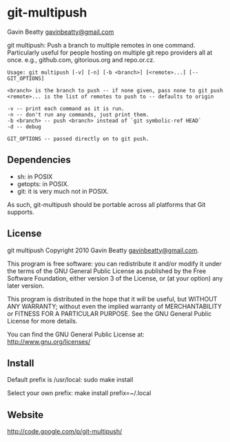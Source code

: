 git-multipush
=============
Gavin Beatty <gavinbeatty@gmail.com>

git multipush: Push a branch to multiple remotes in one command. Particularly
useful for people hosting on multiple git repo providers all at once.
e.g., github.com, gitorious.org and repo.or.cz.

    Usage: git multipush [-v] [-n] [-b <branch>] [<remote>...] [-- GIT_OPTIONS]
    
    <branch> is the branch to push -- if none given, pass none to git push
    <remote>... is the list of remotes to push to -- defaults to origin
    
    -v -- print each command as it is run.
    -n -- don't run any commands, just print them.
    -b <branch> -- push <branch> instead of `git symbolic-ref HEAD`
    -d -- debug
    
    GIT_OPTIONS -- passed directly on to git push.


Dependencies
------------

* sh: in POSIX
* getopts: in POSIX.
* git: it is very much not in POSIX.

As such, git-multipush should be portable across all platforms that Git supports.


License
-------

git multipush Copyright 2010 Gavin Beatty <gavinbeatty@gmail.com>.

This program is free software: you can redistribute it and/or modify
it under the terms of the GNU General Public License as published by
the Free Software Foundation, either version 3 of the License, or (at
your option) any later version.

This program is distributed in the hope that it will be useful,
but WITHOUT ANY WARRANTY; without even the implied warranty of
MERCHANTABILITY or FITNESS FOR A PARTICULAR PURPOSE.  See the
GNU General Public License for more details.

You can find the GNU General Public License at:
http://www.gnu.org/licenses/


Install
-------
Default prefix is /usr/local:
    sudo make install

Select your own prefix:
    make install prefix=~/.local


Website
-------
http://code.google.com/p/git-multipush/

